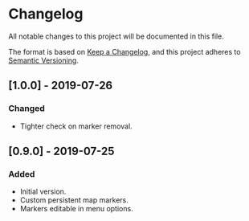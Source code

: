 # Changelog
All notable changes to this project will be documented in this file.

The format is based on [Keep a Changelog](https://keepachangelog.com/en/1.0.0/),
and this project adheres to [Semantic Versioning](https://semver.org/spec/v2.0.0.html).

## [1.0.0] - 2019-07-26
### Changed
- Tighter check on marker removal.

## [0.9.0] - 2019-07-25
### Added
- Initial version.
- Custom persistent map markers.
- Markers editable in menu options.